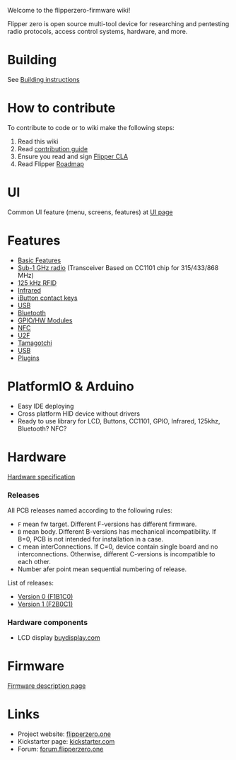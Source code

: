 Welcome to the flipperzero-firmware wiki!

Flipper zero is open source multi-tool device for researching and pentesting radio protocols, access control systems, hardware, and more.

# Building

See [Building instructions](Firmware#building)

# How to contribute

To contribute to code or to wiki make the following steps:

1. Read this wiki
2. Read [contribution guide](Contributing)
3. Ensure you read and sign [Flipper CLA](https://cla-assistant.io/glitchcore/flipper-cla-host)
4. Read Flipper [Roadmap](Flipper-roadmap)

# UI

Common UI feature (menu, screens, features) at [UI page](UI)

# Features

* [Basic Features](Basic-features)
* [Sub-1 GHz radio](Sub-1-GHz-radio) (Transceiver Based on CC1101 chip for 315/433/868 MHz)
* [125 kHz RFID](125-kHz-RFID)
* [Infrared](Infrared)
* [iButton contact keys](iButton-contact-keys)
* [USB](USB)
* [Bluetooth](Bluetooth)
* [GPIO/HW Modules](GPIO)
* [NFC](NFC)
* [U2F](U2F)
* [Tamagotchi](Tamagotchi)
* [USB](USB)
* [Plugins](Plugins)

# PlatformIO & Arduino
* Easy IDE deploying 
* Cross platform HID device without drivers
* Ready to use library for LCD, Buttons, CC1101, GPIO, Infrared, 125khz, Bluetooth? NFC?

# Hardware

[Hardware specification](Hardware-specification)

### Releases

All PCB releases named according to the following rules:

* `F` mean fw target. Different F-versions has different firmware.
* `B` mean body. Different B-versions has mechanical incompatibility. If B=0, PCB is not intended for installation in a case.
* `C` mean interConnections. If С=0, device contain single board and no interconnections. Otherwise, different C-versions is incompatible to each other.
* Number afer point mean sequential numbering of release.

List of releases:

* [Version 0 (F1B1C0)](Hardware-version-F1B1C0.0)
* [Version 1 (F2B0C1)](Hardware-version-F2B0C1.1)

### Hardware components

* LCD display [buydisplay.com](https://www.buydisplay.com/1-4-inch-graphic-128x64-lcd-module-serial-spi-st7565-black-on-white)

# Firmware

[Firmware description page](Firmware)

# Links

* Project website: [flipperzero.one](https://flipperzero.one)
* Kickstarter page: [kickstarter.com](https://www.kickstarter.com/projects/flipper-devices/flipper-zero-tamagochi-for-hackers)
* Forum: [forum.flipperzero.one](https://forum.flipperzero.one/)